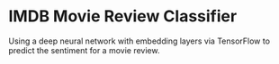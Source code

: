 # IMDB Movie Review Classifier

Using a deep neural network with embedding layers via TensorFlow to predict the sentiment for a movie review.
